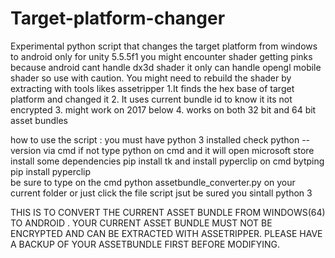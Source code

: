 # Target-platform-changer 
Experimental python script that changes the target platform from windows to android only for unity 5.5.5f1 you might encounter shader getting pinks because android cant handle dx3d shader it only can handle opengl mobile shader so use with caution. You might need to rebuild the shader by extracting with tools likes assetripper 
1.It finds the hex base of target platform and changed it
2. It uses current bundle id to know it its not encrypted
3. might work on 2017 below
4. works on both 32 bit and 64 bit asset bundles


how to use the script :
 you must have python 3 installed check python --version via cmd if not type python on cmd and it will open microsoft store
 install some dependencies pip install tk and install pyperclip on cmd bytping pip install pyperclip  
 be sure to type on the cmd python assetbundle_converter.py on your current folder or just click the file script jsut be sured you sintall python 3

 THIS IS TO CONVERT THE CURRENT ASSET BUNDLE FROM WINDOWS(64) TO ANDROID . YOUR CURRENT ASSET BUNDLE MUST NOT BE ENCRYPTED  AND CAN BE EXTRACTED WITH ASSETRIPPER.
 PLEASE HAVE A BACKUP OF YOUR ASSETBUNDLE FIRST BEFORE MODIFYING.
